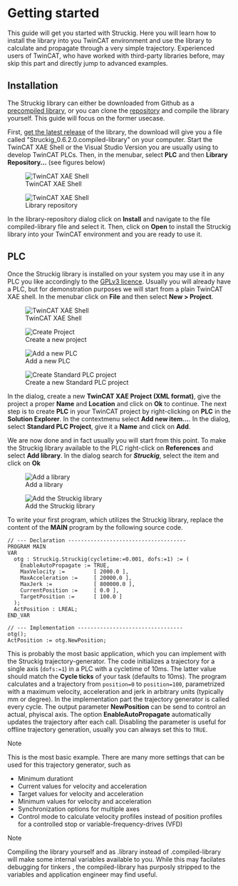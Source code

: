 # Getting started

This guide will get you started with Struckig. Here you will learn how to install the library into you TwinCAT environment and use the library to calculate and propagate through a very simple trajectory. Experienced users of TwinCAT, who have worked with third-party libraries before, may skip this part and directly jump to advanced examples.

## Installation

The Struckig library can either be downloaded from Github as a [precompiled library](https://github.com/stefanbesler/Struckig/releases), or you can clone the [repository](https://github.com/stefanbesler/Struckig) and compile the library yourself. This guide will focus on the former usecase.

First, [get the latest release](todo) of the library, the download will give you a file called "Struckig_0.6.2.0.compiled-library" on your computer. Start the TwinCAT XAE Shell or the Visual Studio Version you are usually using to develop TwinCAT PLCs. Then, in the menubar, select **PLC** and then **Library Repository...** (see figures below)

<div class="gallery">
  <div class="gallery-item">
    <figure>
      <img src="../images/installation_twincatxae.png" alt="TwinCAT XAE Shell"/>
      <figcaption>TwinCAT XAE Shell</figcaption>
    </figure>
  </div>
  <div class="gallery-item">
    <figure>
      <img src="../images/installation_libraryrepository.png" alt="TwinCAT XAE Shell"/>
      <figcaption>Library repository</figcaption>
    </figure>
  </div>  
</div>

In the library-repository dialog click on **Install** and navigate to the file compiled-library file and select it. Then, click on **Open** to install the Struckig library into your TwinCAT environment and you are ready to use it.

## PLC

Once the Struckig library is installed on your system you may use it in any PLC you like accordingly to the [GPLv3 licence](https://www.gnu.org/licenses/gpl-3.0.en.html). Usually you will already have a PLC, but for demonstration purposes we will start from a plain TwinCAT XAE shell. In the menubar click on **File** and then select **New > Project**.

<div class="gallery">
  <div class="gallery-item">
    <figure>
      <img src="../images/installation_twincatxae.png" alt="TwinCAT XAE Shell"/>
      <figcaption>TwinCAT XAE Shell</figcaption>
    </figure>
  </div>
  <div class="gallery-item">
    <figure>
      <img src="../images/installation_project.png" alt="Create Project"/>
      <figcaption>Create a new project</figcaption>
    </figure>
  </div>
  <div class="gallery-item">
    <figure>
      <img src="../images/installation_plc.png" alt="Add a new PLC"/>
      <figcaption>Add a new PLC</figcaption>
    </figure>
  </div>
  <div class="gallery-item">
    <figure>
      <img src="../images/installation_plc2.png" alt="Create Standard PLC project"/>
      <figcaption>Create a new Standard PLC project</figcaption>
    </figure>
  </div>  
</div>

In the dialog, create a new **TwinCAT XAE Project (XML format)**, give the project a proper **Name** and **Location** and click on **Ok** to continue. The next step is to create **PLC** in your TwinCAT project by right-clicking on **PLC** in the **Solution Explorer**. In the contextmenu select **Add new item...**. In the dialog, select **Standard PLC Project**, give it a **Name** and click on **Add**.

We are now done and in fact usually you will start from this point. To make the Struckig library available to the PLC right-click on **References** and select **Add library**. In the dialog search for ***Struckig***, select the item and click on **Ok**

<div class="gallery">
  <div class="gallery-item">
    <figure>
      <img src="../images/installation_addlibrary.png" alt="Add a library"/>
      <figcaption>Add a library</figcaption>
    </figure>
  </div>
  <div class="gallery-item">
    <figure>
      <img src="../images/installation_addlibrary2.png" alt="Add the Struckig library"/>
      <figcaption>Add the Struckig library</figcaption>
    </figure>
  </div>  
</div>

To write your first program, which utilizes the Struckig library, replace the content of the **MAIN** program by the following source code.

```st
// --- Declaration -------------------------------------
PROGRAM MAIN
VAR
  otg : Struckig.Struckig(cycletime:=0.001, dofs:=1) := (
    EnableAutoPropagate := TRUE,
    MaxVelocity :=         [ 2000.0 ],
    MaxAcceleration :=     [ 20000.0 ],
    MaxJerk :=             [ 800000.0 ],
    CurrentPosition :=     [ 0.0 ],
    TargetPosition :=      [ 100.0 ]
  );
  ActPosition : LREAL;
END_VAR

// --- Implementation ---------------------------------
otg();
ActPosition := otg.NewPosition;
```

This is probably the most basic application, which you can implement with the Struckig trajectory-generator. The code initializes a trajectory for a single axis (`dofs:=1`) in a PLC with a cycletime of 10ms. The latter value should match the **Cycle ticks** of your task (defaults to 10ms). The program calculates and a trajectory from `position=0` to `position=100`, parametrized with a maximum velocity, acceleration and jerk in arbitrary units (typically mm or degree). In the implementation part the trajectory generator is called every cycle. The output parameter **NewPosition** can be send to control an actual, phyiscal axis. The option **EnableAutoPropagate** automatically updates the trajectory after each call. Disabling the parameter is useful for offline trajectory generation, usually you can always set this to `TRUE`.

> [!NOTE]
> This is the most basic example. There are many more settings that can be used for this trajectory generator, 
> such as 
>   * Minimum durationt
>   * Current values for velocity and acceleration
>   * Target values for velocity and acceleration
>   * Minimum values for velocity and acceleration
>   * Synchronization options for multiple axes
>   * Control mode to calculate velocity profiles instead of position profiles for a controlled stop or variable-frequency-drives (VFD)

> [!NOTE]
> Compiling the library yourself and as .library instead of .compiled-library will make some internal variables available to you. While this may facilates debugging 
> for tinkers , the compiled-library has purposly stripped to the variables and application engineer may find useful.
